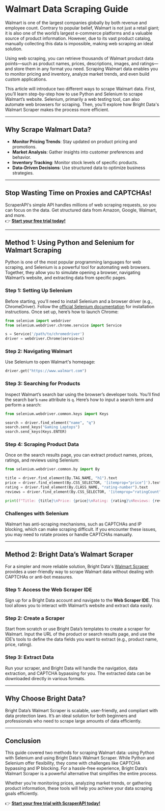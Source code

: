 
# Walmart Data Scraping Guide

Walmart is one of the largest companies globally by both revenue and employee count. Contrary to popular belief, Walmart is not just a retail giant; it is also one of the world’s largest e-commerce platforms and a valuable source of product information. However, due to its vast product catalog, manually collecting this data is impossible, making web scraping an ideal solution.

Using web scraping, you can retrieve thousands of Walmart product data points—such as product names, prices, descriptions, images, and ratings—and store them in any format you need. Scraping Walmart data enables you to monitor pricing and inventory, analyze market trends, and even build custom applications.

This article will introduce two different ways to scrape Walmart data. First, you’ll learn step-by-step how to use Python and Selenium to scrape Walmart’s website. Selenium, primarily a web testing tool, can also automate web browsers for scraping. Then, you’ll explore how Bright Data's Walmart Scraper makes the process more efficient.

---

## Why Scrape Walmart Data?

- **Monitor Pricing Trends**: Stay updated on product pricing and promotions.
- **Market Analysis**: Gather insights into customer preferences and behavior.
- **Inventory Tracking**: Monitor stock levels of specific products.
- **Data-Driven Decisions**: Use structured data to optimize business strategies.

---

## Stop Wasting Time on Proxies and CAPTCHAs!

ScraperAPI's simple API handles millions of web scraping requests, so you can focus on the data. Get structured data from Amazon, Google, Walmart, and more.  
👉 [**Start your free trial today!**](https://bit.ly/Scraperapi)

---

## Method 1: Using Python and Selenium for Walmart Scraping

Python is one of the most popular programming languages for web scraping, and Selenium is a powerful tool for automating web browsers. Together, they allow you to simulate opening a browser, navigating Walmart’s website, and extracting data from specific pages.

### Step 1: Setting Up Selenium

Before starting, you’ll need to install Selenium and a browser driver (e.g., ChromeDriver). Follow the [official Selenium documentation](https://www.selenium.dev/documentation/overview/) for installation instructions. Once set up, here’s how to launch Chrome:

```python
from selenium import webdriver
from selenium.webdriver.chrome.service import Service

s = Service('/path/to/chromedriver')
driver = webdriver.Chrome(service=s)
```

### Step 2: Navigating Walmart

Use Selenium to open Walmart's homepage:

```python
driver.get("https://www.walmart.com")
```

### Step 3: Searching for Products

Inspect Walmart’s search bar using the browser’s developer tools. You’ll find the search bar’s `name` attribute is `q`. Here’s how to input a search term and perform a search:

```python
from selenium.webdriver.common.keys import Keys

search = driver.find_element("name", "q")
search.send_keys("Gaming Laptops")
search.send_keys(Keys.ENTER)
```

### Step 4: Scraping Product Data

Once on the search results page, you can extract product names, prices, ratings, and reviews using Selenium:

```python
from selenium.webdriver.common.by import By

title = driver.find_element(By.TAG_NAME, "h1").text
price = driver.find_element(By.CSS_SELECTOR, '[itemprop="price"]').text
rating = driver.find_element(By.CLASS_NAME, "rating-number").text
reviews = driver.find_element(By.CSS_SELECTOR, '[itemprop="ratingCount"]').text

print(f"Title: {title}\nPrice: {price}\nRating: {rating}\nReviews: {reviews}")
```

### Challenges with Selenium

Walmart has anti-scraping mechanisms, such as CAPTCHAs and IP blocking, which can make scraping difficult. If you encounter these issues, you may need to rotate proxies or handle CAPTCHAs manually.

---

## Method 2: Bright Data’s Walmart Scraper

For a simpler and more reliable solution, Bright Data's [Walmart Scraper](https://www.bright.cn/products/web-scraper/walmart) provides a user-friendly way to scrape Walmart data without dealing with CAPTCHAs or anti-bot measures.

### Step 1: Access the Web Scraper IDE

Sign up for a Bright Data account and navigate to the **Web Scraper IDE**. This tool allows you to interact with Walmart’s website and extract data easily.

### Step 2: Create a Scraper

Start from scratch or use Bright Data’s templates to create a scraper for Walmart. Input the URL of the product or search results page, and use the IDE’s tools to define the data fields you want to extract (e.g., product name, price, rating).

### Step 3: Extract Data

Run your scraper, and Bright Data will handle the navigation, data extraction, and CAPTCHA bypassing for you. The extracted data can be downloaded directly in various formats.

---

## Why Choose Bright Data?

Bright Data’s Walmart Scraper is scalable, user-friendly, and compliant with data protection laws. It’s an ideal solution for both beginners and professionals who need to scrape large amounts of data efficiently.

---

## Conclusion

This guide covered two methods for scraping Walmart data: using Python with Selenium and using Bright Data’s Walmart Scraper. While Python and Selenium offer flexibility, they come with challenges like CAPTCHA bypassing and IP blocking. For a hassle-free experience, Bright Data’s Walmart Scraper is a powerful alternative that simplifies the entire process.

Whether you’re monitoring prices, analyzing market trends, or gathering product information, these tools will help you achieve your data scraping goals efficiently.

👉 [**Start your free trial with ScraperAPI today!**](https://bit.ly/Scraperapi)
